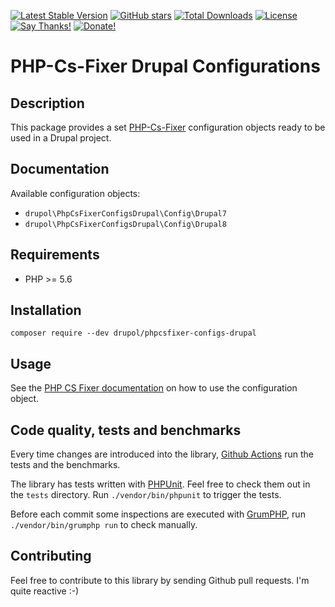 [![Latest Stable Version](https://img.shields.io/packagist/v/drupol/phpcsfixer-configs-drupal.svg?style=flat-square)](https://packagist.org/packages/drupol/phpcsfixer-configs-drupal)
 [![GitHub stars](https://img.shields.io/github/stars/drupol/phpcsfixer-configs-drupal.svg?style=flat-square)](https://packagist.org/packages/drupol/phpcsfixer-configs-drupal)
 [![Total Downloads](https://img.shields.io/packagist/dt/drupol/phpcsfixer-configs-drupal.svg?style=flat-square)](https://packagist.org/packages/drupol/phpcsfixer-configs-drupal)
 [![License](https://img.shields.io/packagist/l/drupol/phpcsfixer-configs-drupal.svg?style=flat-square)](https://packagist.org/packages/drupol/phpcsfixer-configs-drupal)
 [![Say Thanks!](https://img.shields.io/badge/Say-thanks-brightgreen.svg?style=flat-square)](https://saythanks.io/to/drupol)
 [![Donate!](https://img.shields.io/badge/Donate-Paypal-brightgreen.svg?style=flat-square)](https://paypal.me/drupol)

# PHP-Cs-Fixer Drupal Configurations

## Description

This package provides a set [PHP-Cs-Fixer](https://github.com/FriendsOfPHP/PHP-CS-Fixer) configuration objects ready to be used in a Drupal project.

## Documentation

Available configuration objects:

* `drupol\PhpCsFixerConfigsDrupal\Config\Drupal7`
* `drupol\PhpCsFixerConfigsDrupal\Config\Drupal8`

## Requirements

* PHP >= 5.6

## Installation

```composer require --dev drupol/phpcsfixer-configs-drupal```

## Usage

See the [PHP CS Fixer documentation](https://github.com/FriendsOfPHP/PHP-CS-Fixer) on how to use the configuration object.

## Code quality, tests and benchmarks

Every time changes are introduced into the library, [Github Actions](https://github.com/drupol/phpcsfixer-configs-drupal/actions) run the tests and the benchmarks.

The library has tests written with [PHPUnit](https://phpunit.de/).
Feel free to check them out in the `tests` directory. Run `./vendor/bin/phpunit` to trigger the tests.

Before each commit some inspections are executed with [GrumPHP](https://github.com/phpro/grumphp), run `./vendor/bin/grumphp run` to check manually.

## Contributing

Feel free to contribute to this library by sending Github pull requests. I'm quite reactive :-)
